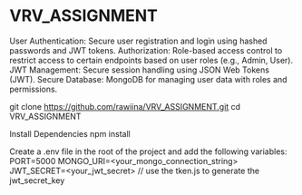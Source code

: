 # VRV_ASSIGNMENT

User Authentication: Secure user registration and login using hashed passwords and JWT tokens.
Authorization: Role-based access control to restrict access to certain endpoints based on user roles (e.g., Admin, User).
JWT Management: Secure session handling using JSON Web Tokens (JWT).
Secure Database: MongoDB for managing user data with roles and permissions.


git clone https://github.com/rawiina/VRV_ASSIGNMENT.git
cd VRV_ASSIGNMENT

Install Dependencies
npm install

Create a .env file in the root of the project and add the following variables:
PORT=5000
MONGO_URI=<your_mongo_connection_string>
JWT_SECRET=<your_jwt_secret> // use the tken.js to generate the jwt_secret_key



